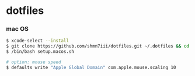 # dotfiles

### mac OS

```bash
$ xcode-select --install
$ git clone https://github.com/shmn7iii/dotfiles.git ~/.dotfiles && cd ~/.dotfiles
$ /bin/bash setup.macos.sh
```

```bash
# option: mouse speed
$ defaults write "Apple Global Domain" com.apple.mouse.scaling 10
```
